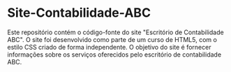 # Site-Contabilidade-ABC
Este repositório contém o código-fonte do site "Escritório de Contabilidade ABC". O site foi desenvolvido como parte de um curso de HTML5, com o estilo CSS criado de forma independente. O objetivo do site é fornecer informações sobre os serviços oferecidos pelo escritório de contabilidade ABC.
